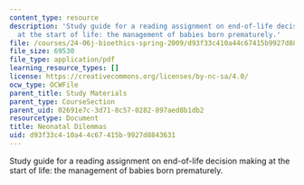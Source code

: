 ```yaml
---
content_type: resource
description: 'Study guide for a reading assignment on end-of-life decision making
  at the start of life: the management of babies born prematurely.'
file: /courses/24-06j-bioethics-spring-2009/d93f33c410a44c67415b9927d8843631_MIT24_06Js09_study06.pdf
file_size: 69530
file_type: application/pdf
learning_resource_types: []
license: https://creativecommons.org/licenses/by-nc-sa/4.0/
ocw_type: OCWFile
parent_title: Study Materials
parent_type: CourseSection
parent_uid: 02691e7c-3d71-8c57-0282-897aed8b1db2
resourcetype: Document
title: Neonatal Dilemmas
uid: d93f33c4-10a4-4c67-415b-9927d8843631
---
```

Study guide for a reading assignment on end-of-life decision making at the start of life: the management of babies born prematurely.